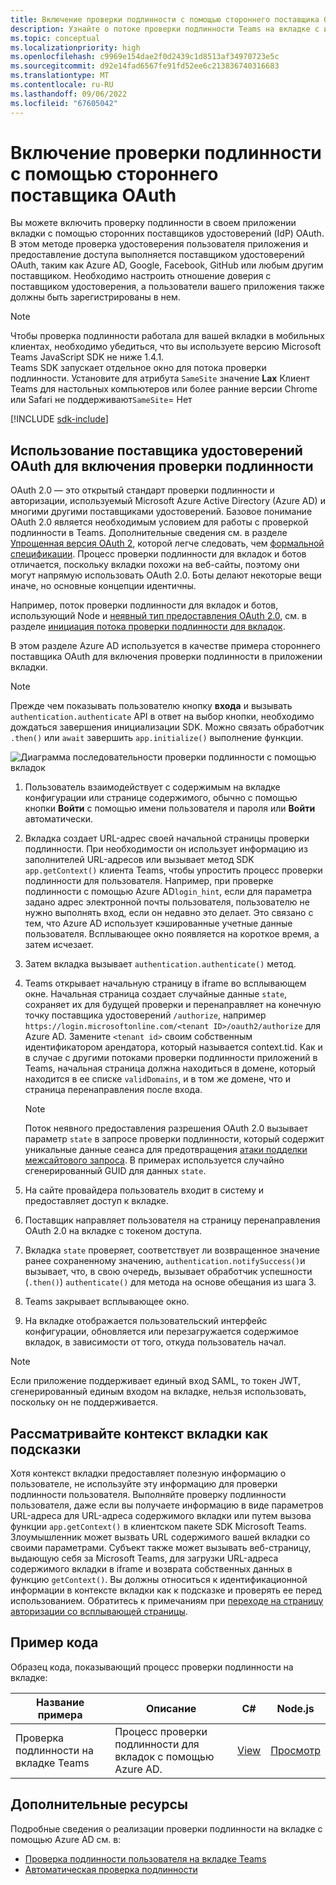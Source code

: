 ```yaml
---
title: Включение проверки подлинности с помощью стороннего поставщика OAuth
description: Узнайте о потоке проверки подлинности Teams на вкладке с использованием стороннего поставщика OAuth Azure AD конфигурации и примеров кода.
ms.topic: conceptual
ms.localizationpriority: high
ms.openlocfilehash: c9969e154dae2f0d2439c1d8513af34970723e5c
ms.sourcegitcommit: d92e14fad6567fe91fd52ee6c213836740316683
ms.translationtype: MT
ms.contentlocale: ru-RU
ms.lasthandoff: 09/06/2022
ms.locfileid: "67605042"
---
```

# <a name="enable-authentication-using-third-party-oauth-provider"></a>Включение проверки подлинности с помощью стороннего поставщика OAuth

Вы можете включить проверку подлинности в своем приложении вкладки с помощью сторонних поставщиков удостоверений (IdP) OAuth. В этом методе проверка удостоверения пользователя приложения и предоставление доступа выполняется поставщиком удостоверений OAuth, таким как Azure AD, Google, Facebook, GitHub или любым другим поставщиком. Необходимо настроить отношение доверия с поставщиком удостоверения, а пользователи вашего приложения также должны быть зарегистрированы в нем.

> [!NOTE]
> Чтобы проверка подлинности работала для вашей вкладки в мобильных клиентах, необходимо убедиться, что вы используете версию Microsoft Teams JavaScript SDK не ниже 1.4.1.  
> Teams SDK запускает отдельное окно для потока проверки подлинности. Установите для атрибута `SameSite` значение **Lax** Клиент Teams для настольных компьютеров или более ранние версии Chrome или Safari не поддерживают`SameSite`= Нет

[!INCLUDE [sdk-include](~/includes/sdk-include.md)]

## <a name="use-oauth-idp-to-enable-authentication"></a>Использование поставщика удостоверений OAuth для включения проверки подлинности

OAuth 2.0 — это открытый стандарт проверки подлинности и авторизации, используемый Microsoft Azure Active Directory (Azure AD) и многими другими поставщиками удостоверений. Базовое понимание OAuth 2.0 является необходимым условием для работы с проверкой подлинности в Teams. Дополнительные сведения см. в разделе [Упрощенная версия OAuth 2](https://aaronparecki.com/oauth-2-simplified/), которой легче следовать, чем [формальной спецификации](https://oauth.net/2/). Процесс проверки подлинности для вкладок и ботов отличается, поскольку вкладки похожи на веб-сайты, поэтому они могут напрямую использовать OAuth 2.0. Боты делают некоторые вещи иначе, но основные концепции идентичны.

Например, поток проверки подлинности для вкладок и ботов, использующий Node и [неявный тип предоставления OAuth 2.0](https://oauth.net/2/grant-types/implicit/), см. в разделе [инициация потока проверки подлинности для вкладок](~/tabs/how-to/authentication/auth-tab-aad.md#initiate-authentication-flow).

В этом разделе Azure AD используется в качестве примера стороннего поставщика OAuth для включения проверки подлинности в приложении вкладки.

> [!NOTE]
> Прежде чем показывать пользователю кнопку **входа** и вызывать `authentication.authenticate` API в ответ на выбор кнопки, необходимо дождаться завершения инициализации SDK. Можно связать обработчик `.then()` или `await` завершить `app.initialize()` выполнение функции.

![Диаграмма последовательности проверки подлинности с помощью вкладок](~/assets/images/authentication/tab_auth_sequence_diagram.png)

1. Пользователь взаимодействует с содержимым на вкладке конфигурации или странице содержимого, обычно с помощью кнопки **Войти** с помощью имени пользователя и пароля или **Войти** автоматически.
2. Вкладка создает URL-адрес своей начальной страницы проверки подлинности. При необходимости он использует информацию из заполнителей URL-адресов или вызывает метод SDK `app.getContext()` клиента Teams, чтобы упростить процесс проверки подлинности для пользователя. Например, при проверке подлинности с помощью Azure AD`login_hint`, если для параметра задано адрес электронной почты пользователя, пользователю не нужно выполнять вход, если он недавно это делает. Это связано с тем, что Azure AD использует кэшированные учетные данные пользователя. Всплывающее окно появляется на короткое время, а затем исчезает.
3. Затем вкладка вызывает `authentication.authenticate()` метод.
4. Teams открывает начальную страницу в iframe во всплывающем окне. Начальная страница создает случайные данные `state`, сохраняет их для будущей проверки и перенаправляет на конечную точку поставщика удостоверений `/authorize`, например `https://login.microsoftonline.com/<tenant ID>/oauth2/authorize` для Azure AD. Замените `<tenant id>` своим собственным идентификатором арендатора, который называется context.tid.
Как и в случае с другими потоками проверки подлинности приложений в Teams, начальная страница должна находиться в домене, который находится в ее списке `validDomains`, и в том же домене, что и страница перенаправления после входа.

    > [!NOTE]
    > Поток неявного предоставления разрешения OAuth 2.0 вызывает параметр `state` в запросе проверки подлинности, который содержит уникальные данные сеанса для предотвращения [атаки подделки межсайтового запроса](https://en.wikipedia.org/wiki/Cross-site_request_forgery). В примерах используется случайно сгенерированный GUID для данных `state`.

5. На сайте провайдера пользователь входит в систему и предоставляет доступ к вкладке.
6. Поставщик направляет пользователя на страницу перенаправления OAuth 2.0 на вкладке с токеном доступа.
7. Вкладка `state` проверяет, соответствует ли возвращенное значение ранее сохраненному значению, `authentication.notifySuccess()`и вызывает, что, в свою очередь, вызывает обработчик успешности (`.then()`) `authenticate()` для метода на основе обещания из шага 3.
8. Teams закрывает всплывающее окно.
9. На вкладке отображается пользовательский интерфейс конфигурации, обновляется или перезагружается содержимое вкладок, в зависимости от того, откуда пользователь начал.

> [!NOTE]
> Если приложение поддерживает единый вход SAML, то токен JWT, сгенерированный единым входом на вкладке, нельзя использовать, поскольку он не поддерживается.

## <a name="treat-tab-context-as-hints"></a>Рассматривайте контекст вкладки как подсказки

Хотя контекст вкладки предоставляет полезную информацию о пользователе, не используйте эту информацию для проверки подлинности пользователя. Выполняйте проверку подлинности пользователя, даже если вы получаете информацию в виде параметров URL-адреса для URL-адреса содержимого вкладки или путем вызова функции `app.getContext()` в клиентском пакете SDK Microsoft Teams. Злоумышленник может вызвать URL содержимого вашей вкладки со своими параметрами. Субъект также может вызывать веб-страницу, выдающую себя за Microsoft Teams, для загрузки URL-адреса содержимого вкладки в iframe и возврата собственных данных в функцию `getContext()`. Вы должны относиться к идентификационной информации в контексте вкладки как к подсказке и проверять ее перед использованием. Обратитесь к примечаниям при [переходе на страницу авторизации со всплывающей страницы](~/tabs/how-to/authentication/auth-tab-aad.md#navigate-to-the-authorization-page-from-your-pop-up-page).

## <a name="code-sample"></a>Пример кода

Образец кода, показывающий процесс проверки подлинности на вкладке:

| **Название примера** | **Описание** | **C#** | **Node.js** |
|-----------------|-----------------|-------------|------------|
| Проверка подлинности на вкладке Teams | Процесс проверки подлинности для вкладок с помощью Azure AD. | [View](https://github.com/OfficeDev/Microsoft-Teams-Samples/tree/main/samples/app-complete-sample/csharp) | [Просмотр](https://github.com/OfficeDev/Microsoft-Teams-Samples/tree/main/samples/app-complete-sample/nodejs) |

## <a name="see-also"></a>Дополнительные ресурсы

Подробные сведения о реализации проверки подлинности на вкладке с помощью Azure AD см. в:

* [Проверка подлинности пользователя на вкладке Teams](~/tabs/how-to/authentication/auth-tab-AAD.md)
* [Автоматическая проверка подлинности](~/tabs/how-to/authentication/auth-silent-AAD.md)
